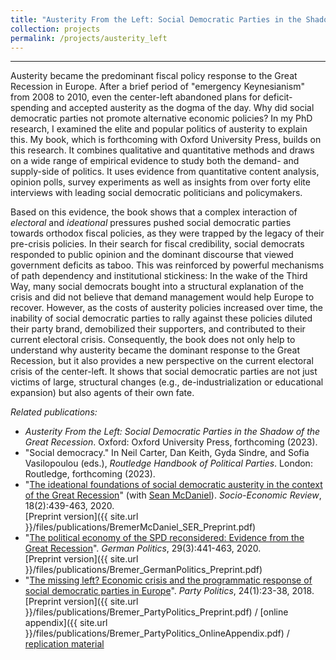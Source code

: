 ```yaml
---
title: "Austerity From the Left: Social Democratic Parties in the Shadow of the Great Recession"
collection: projects
permalink: /projects/austerity_left
---
```


------

Austerity became the predominant fiscal policy response to the Great Recession in Europe. After a brief period of "emergency Keynesianism" from 2008 to 2010, even the center-left abandoned plans for deficit-spending and accepted austerity as the dogma of the day. Why did social democratic parties not promote alternative economic policies? In my PhD research, I examined the elite and popular politics of austerity to explain this. My book, which is forthcoming with Oxford University Press, builds on this research. It combines qualitative and quantitative methods and draws on a wide range of empirical evidence to study both the demand- and supply-side of politics. It uses evidence from quantitative content analysis, opinion polls, survey experiments as well as insights from over forty elite interviews with leading social democratic politicians and policymakers.

Based on this evidence, the book shows that a complex interaction of *electoral* and *ideational* pressures pushed social democratic parties towards orthodox fiscal policies, as they were trapped by the legacy of their pre-crisis policies. In their search for fiscal credibility, social democrats responded to public opinion and the dominant discourse that viewed government deficits as taboo. This was reinforced by powerful mechanisms of path dependency and institutional stickiness: In the wake of the Third Way, many social democrats bought into a structural explanation of the crisis and did not believe that demand management would help Europe to recover. However, as the costs of austerity policies increased over time, the inability of social democratic parties to rally against these policies diluted their party brand, demobilized their supporters, and contributed to their current electoral crisis. Consequently, the book does not only help to understand why austerity became the dominant response to the Great Recession, but it also provides a new perspective on the current electoral crisis of the center-left. It shows that social democratic parties are not just victims of large, structural changes (e.g., de-industrialization or educational expansion) but also agents of their own fate.

*Related publications:*

* *Austerity From the Left: Social Democratic Parties in the Shadow of the Great Recession*. Oxford: Oxford University Press, forthcoming (2023).
* "Social democracy." In Neil Carter, Dan Keith, Gyda Sindre, and Sofia Vasilopoulou (eds.), *Routledge Handbook of Political Parties*. London: Routledge, forthcoming (2023).
* "[The ideational foundations of social democratic austerity in the context of the Great Recession](https://academic.oup.com/ser/advance-article-abstract/doi/10.1093/ser/mwz001/5320344)" (with [Sean McDaniel](https://warwick.ac.uk/fac/soc/pais/people/mcdaniel/)). *Socio-Economic Review*, 18(2):439-463, 2020.<br/>
[Preprint version]({{ site.url }}/files/publications/BremerMcDaniel_SER_Preprint.pdf)
* "[The political economy of the SPD reconsidered: Evidence from the Great Recession](https://www.tandfonline.com/doi/abs/10.1080/09644008.2018.1555817?journalCode=fgrp20)". *German Politics*, 29(3):441-463, 2020.<br/>
[Preprint version]({{ site.url }}/files/publications/Bremer_GermanPolitics_Preprint.pdf)
* "[The missing left? Economic crisis and the programmatic response of social democratic parties in Europe](http://journals.sagepub.com/doi/abs/10.1177/1354068817740745)". *Party Politics*, 24(1):23-38, 2018.<br/>
[Preprint version]({{ site.url }}/files/publications/Bremer_PartyPolitics_Preprint.pdf) / [online appendix]({{ site.url }}/files/publications/Bremer_PartyPolitics_OnlineAppendix.pdf) / [replication material](https://dataverse.harvard.edu/dataset.xhtml?persistentId=doi:10.7910/DVN/LBO6KC)
